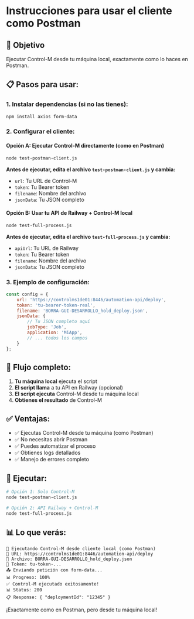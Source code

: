 # Instrucciones para usar el cliente como Postman

## 🎯 Objetivo
Ejecutar Control-M desde tu máquina local, exactamente como lo haces en Postman.

## 📋 Pasos para usar:

### 1. **Instalar dependencias** (si no las tienes):
```bash
npm install axios form-data
```

### 2. **Configurar el cliente**:

#### Opción A: Ejecutar Control-M directamente (como en Postman)
```bash
node test-postman-client.js
```

**Antes de ejecutar, edita el archivo `test-postman-client.js` y cambia:**
- `url`: Tu URL de Control-M
- `token`: Tu Bearer token
- `filename`: Nombre del archivo
- `jsonData`: Tu JSON completo

#### Opción B: Usar tu API de Railway + Control-M local
```bash
node test-full-process.js
```

**Antes de ejecutar, edita el archivo `test-full-process.js` y cambia:**
- `apiUrl`: Tu URL de Railway
- `token`: Tu Bearer token
- `filename`: Nombre del archivo
- `jsonData`: Tu JSON completo

### 3. **Ejemplo de configuración**:

```javascript
const config = {
    url: 'https://controlms1de01:8446/automation-api/deploy',
    token: 'tu-bearer-token-real',
    filename: 'BORRA-GUI-DESARROLLO_hold_deploy.json',
    jsonData: {
        // Tu JSON completo aquí
        jobType: 'Job',
        application: 'MiApp',
        // ... todos los campos
    }
};
```

## 🔄 Flujo completo:

1. **Tu máquina local** ejecuta el script
2. **El script llama** a tu API en Railway (opcional)
3. **El script ejecuta** Control-M desde tu máquina local
4. **Obtienes el resultado** de Control-M

## ✅ Ventajas:

- ✅ Ejecutas Control-M desde tu máquina (como Postman)
- ✅ No necesitas abrir Postman
- ✅ Puedes automatizar el proceso
- ✅ Obtienes logs detallados
- ✅ Manejo de errores completo

## 🚀 Ejecutar:

```bash
# Opción 1: Solo Control-M
node test-postman-client.js

# Opción 2: API Railway + Control-M
node test-full-process.js
```

## 📊 Lo que verás:

```
🚀 Ejecutando Control-M desde cliente local (como Postman)
📍 URL: https://controlms1de01:8446/automation-api/deploy
📁 Archivo: BORRA-GUI-DESARROLLO_hold_deploy.json
🔑 Token: tu-token-...
📤 Enviando petición con form-data...
📊 Progreso: 100%
✅ Control-M ejecutado exitosamente!
📊 Status: 200
📋 Response: { "deploymentId": "12345" }
```

¡Exactamente como en Postman, pero desde tu máquina local!

